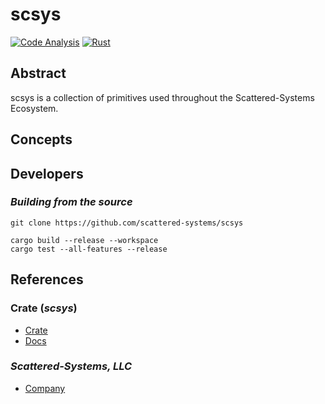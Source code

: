 # scsys

[![Code Analysis](https://github.com/scattered-systems/scsys/actions/workflows/rust-clippy.yml/badge.svg)](https://github.com/scattered-systems/scsys/actions/workflows/rust-clippy.yml)
[![Rust](https://github.com/scattered-systems/scsys/actions/workflows/rust.yml/badge.svg)](https://github.com/scattered-systems/scsys/actions/workflows/rust.yml)

## Abstract

scsys is a collection of primitives used throughout the Scattered-Systems Ecosystem.

## Concepts



## Developers

### _Building from the source_

    git clone https://github.com/scattered-systems/scsys

    cargo build --release --workspace
    cargo test --all-features --release

## References

### Crate (_scsys_)

* [Crate](https://crates.io/crates/scsys)
* [Docs](https://docs.rs/scsys)

### _Scattered-Systems, LLC_

* [Company](https://scattered-systems.com)
